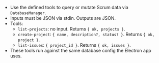 - Use the defined tools to query or mutate Scrum data via `DatabaseManager`.
- Inputs must be JSON via stdin. Outputs are JSON.
- Tools:
  - `list-projects`: no input. Returns `{ ok, projects }`.
  - `create-project`: `{ name, description?, status? }`. Returns `{ ok, project }`.
  - `list-issues`: `{ project_id }`. Returns `{ ok, issues }`.
- These tools run against the same database config the Electron app uses.

